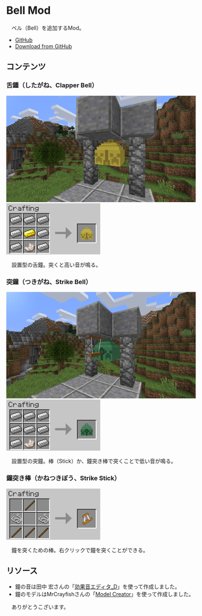 # Bell Mod
　ベル（Bell）を追加するMod。

- [GitHub](https://github.com/kanomiya/Bell-Mod)
- [Download from GitHub](https://github.com/kanomiya/Bell-Mod/releases)

## コンテンツ
### 舌鍾（したがね、Clapper Bell）
![](https://raw.githubusercontent.com/kanomiya/Bell-Mod/1.11.2/clapper_bell_usage.png) ![](https://raw.githubusercontent.com/kanomiya/Bell-Mod/1.11.2/recipe_clapper_bell.png)

　設置型の舌鐘。突くと高い音が鳴る。

### 突鐘（つきがね、Strike Bell）
![](https://raw.githubusercontent.com/kanomiya/Bell-Mod/1.11.2/strike_bell_usage.png) ![](https://raw.githubusercontent.com/kanomiya/Bell-Mod/1.11.2/recipe_strike_bell.png)

　設置型の突鐘。棒（Stick）か、鐘突き棒で突くことで低い音が鳴る。

### 鐘突き棒（かねつきぼう、Strike Stick）
![](https://raw.githubusercontent.com/kanomiya/Bell-Mod/1.11.2/recipe_strike_stick.png)

　鐘を突くための棒。右クリックで鐘を突くことができる。

## リソース

- 鐘の音は田中 宏さんの「[効果音エディタ_D](http://www.geocities.jp/hirogamesoft/se_d/se_d.html)」を使って作成しました。
- 鐘のモデルはMrCrayfishさんの「[Model Creator](https://mrcrayfish.com/tools?id=mc)」を使って作成しました。

　ありがとうこざいます。
